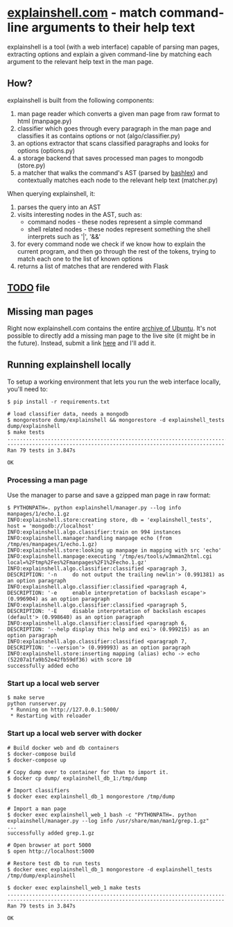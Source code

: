 # [explainshell.com](http://www.explainshell.com) - match command-line arguments to their help text

explainshell is a tool (with a web interface) capable of parsing man pages, extracting options and
explain a given command-line by matching each argument to the relevant help text in the man page.

## How?

explainshell is built from the following components:

1. man page reader which converts a given man page from raw format to html (manpage.py)
2. classifier which goes through every paragraph in the man page and classifies
   it as contains options or not (algo/classifier.py)
3. an options extractor that scans classified paragraphs and looks for options (options.py)
4. a storage backend that saves processed man pages to mongodb (store.py)
5. a matcher that walks the command's AST (parsed by [bashlex](https://github.com/idank/bashlex)) and contextually matches each node
   to the relevant help text (matcher.py)

When querying explainshell, it:

1. parses the query into an AST
2. visits interesting nodes in the AST, such as:
    - command nodes - these nodes represent a simple command
    - shell related nodes - these nodes represent something the shell
      interprets such as '|', '&&'
3. for every command node we check if we know how to explain the current program,
   and then go through the rest of the tokens, trying to match each one to the
   list of known options
4. returns a list of matches that are rendered with Flask

## [TODO](https://raw.github.com/idank/explainshell/master/TODO) file

## Missing man pages

Right now explainshell.com contains the entire [archive of Ubuntu](http://manpages.ubuntu.com/). It's not
possible to directly add a missing man page to the live site (it might be in the future). Instead, submit a link [here](https://github.com/idank/explainshell/issues/1)
and I'll add it.

## Running explainshell locally

To setup a working environment that lets you run the web interface locally, you'll need to:

```ShellSession
$ pip install -r requirements.txt

# load classifier data, needs a mongodb
$ mongorestore dump/explainshell && mongorestore -d explainshell_tests dump/explainshell
$ make tests
..............................................................................
----------------------------------------------------------------------
Ran 79 tests in 3.847s

OK
```

### Processing a man page

Use the manager to parse and save a gzipped man page in raw format:

```ShellSession
$ PYTHONPATH=. python explainshell/manager.py --log info manpages/1/echo.1.gz
INFO:explainshell.store:creating store, db = 'explainshell_tests', host = 'mongodb://localhost'
INFO:explainshell.algo.classifier:train on 994 instances
INFO:explainshell.manager:handling manpage echo (from /tmp/es/manpages/1/echo.1.gz)
INFO:explainshell.store:looking up manpage in mapping with src 'echo'
INFO:explainshell.manpage:executing '/tmp/es/tools/w3mman2html.cgi local=%2Ftmp%2Fes%2Fmanpages%2F1%2Fecho.1.gz'
INFO:explainshell.algo.classifier:classified <paragraph 3, DESCRIPTION: '-n     do not output the trailing newlin'> (0.991381) as an option paragraph
INFO:explainshell.algo.classifier:classified <paragraph 4, DESCRIPTION: '-e     enable interpretation of backslash escape'> (0.996904) as an option paragraph
INFO:explainshell.algo.classifier:classified <paragraph 5, DESCRIPTION: '-E     disable interpretation of backslash escapes (default'> (0.998640) as an option paragraph
INFO:explainshell.algo.classifier:classified <paragraph 6, DESCRIPTION: '--help display this help and exi'> (0.999215) as an option paragraph
INFO:explainshell.algo.classifier:classified <paragraph 7, DESCRIPTION: '--version'> (0.999993) as an option paragraph
INFO:explainshell.store:inserting mapping (alias) echo -> echo (52207a1fa9b52e42fb59df36) with score 10
successfully added echo
```

### Start up a local web server

```ShellSession
$ make serve
python runserver.py
 * Running on http://127.0.0.1:5000/
 * Restarting with reloader
```

### Start up a local web server with docker

```ShellSession
# Build docker web and db containers
$ docker-compose build
$ docker-compose up

# Copy dump over to container for than to import it.
$ docker cp dump/ explainshell_db_1:/tmp/dump

# Import classifiers
$ docker exec explainshell_db_1 mongorestore /tmp/dump

# Import a man page
$ docker exec explainshell_web_1 bash -c "PYTHONPATH=. python explainshell/manager.py --log info /usr/share/man/man1/grep.1.gz"
...
successfully added grep.1.gz

# Open browser at port 5000
$ open http://localhost:5000

# Restore test db to run tests
$ docker exec explainshell_db_1 mongorestore -d explainshell_tests /tmp/dump/explainshell

$ docker exec explainshell_web_1 make tests
..............................................................................
----------------------------------------------------------------------
Ran 79 tests in 3.847s

OK
```
